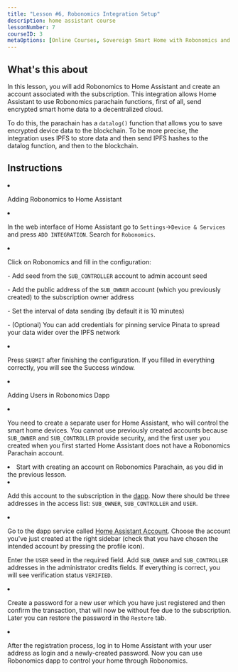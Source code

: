 ```yaml
---
title: "Lesson #6, Robonomics Integration Setup"
description: home assistant course
lessonNumber: 7
courseID: 3
metaOptions: [Online Courses, Sovereign Smart Home with Robonomics and Home Assistant]
---
```



<section class="container__reg">

## What's this about

In this lesson, you will add Robonomics to Home Assistant and create an account associated with the subscription. This integration allows Home Assistant to use Robonomics parachain functions, first of all, send encrypted smart home data to a decentralized cloud.

To do this, the parachain has a <code>datalog()</code> function that allows you to save encrypted device data to the blockchain. To be more precise, the integration uses IPFS to store data and then send IPFS hashes to the datalog function, and then to the blockchain.

</section>

<section class="container__reg">

## Instructions

<List type="numbers">

<li>

Adding Robonomics to Home Assistant

<List>

<li>

In the web interface of Home Assistant go to <code>Settings</code>-><code>Device & Services</code> and press <code>ADD INTEGRATION</code>. Search for <code>Robonomics</code>.

<LessonVideo controls loop src="https://crustipfs.live/ipfs/QmQp66J943zbF6iFdkKQpBikSbm9jV9La25bivKd7cz6fD" />

</li>

<li>

Click on Robonomics and fill in the configuration: 

\- Add seed from the <code>SUB_CONTROLLER</code> account to admin account seed

\- Add the public address of the <code>SUB_OWNER</code> account (which you previously created) to the subscription owner address

\- Set the interval of data sending (by default it is 10 minutes)

\- (Optional) You can add credentials for pinning service Pinata to spread your data wider over the IPFS network

</li>

<li>

Press <code>SUBMIT</code> after finishing the configuration. If you filled in everything correctly, you will see the Success window.

</li>
</List>
</li>

<li>

Adding Users in Robonomics Dapp 

<List>

<li>

You need to create a separate user for Home Assistant, who will control the smart home devices. You cannot use previously created accounts because <code>SUB_OWNER</code> and <code>SUB_CONTROLLER</code> provide security, and the first user you created when you first started Home Assistant does not have a Robonomics Parachain account.

</li>

<li>
Start with creating an account on Robonomics Parachain, as you did in the previous lesson.
</li>

<li>

Add this account to the subscription in the [dapp](https://dapp.robonomics.network/#/subscription/devices). Now there should be three addresses in the access list: <code>SUB_OWNER</code>, <code>SUB_CONTROLLER</code> and <code>USER</code>.

<LessonVideo controls loop src="https://crustipfs.live/ipfs/QmSxzram7CF4SXpVgEyv98XetjYsxNFQY2GY4PfyhJak7H" />

</li>

<li>

Go to the dapp service called [Home Assistant Account](https://dapp.robonomics.network/#/home-assistant). Choose the account you've just created at the right sidebar (check that you have chosen the intended account by pressing the profile icon).

Enter the <code>USER</code> seed in the required field. Add <code>SUB_OWNER</code> and <code>SUB_CONTROLLER</code> addresses in the administrator credits fields. If everything is correct, you will see verification status <code>VERIFIED</code>.

</li>

<li>

Create a password for a new user which you have just registered and then confirm the transaction, that will now be without fee due to the subscription. Later you can restore the password in the <code>Restore</code> tab.

<LessonVideo controls loop src="https://crustipfs.live/ipfs/QmW2TXuwCYXzgcRfEUx4imZU5ZerEzkuD5P53u9g2WnxDh" />

</li>

<li>

After the registration process, log in to Home Assistant with your user address as login and a newly-created password. Now you can use Robonomics dapp to control your home through Robonomics.

</li>
</List>
</li>
</List>
</section>